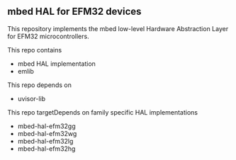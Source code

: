 ## mbed HAL for EFM32 devices

This repository implements the mbed low-level Hardware Abstraction Layer for EFM32
microcontrollers.

This repo contains

* mbed HAL implementation
* emlib

This repo depends on

* uvisor-lib

This repo targetDepends on family specific HAL implementations

* mbed-hal-efm32gg
* mbed-hal-efm32wg
* mbed-hal-efm32lg
* mbed-hal-efm32hg
